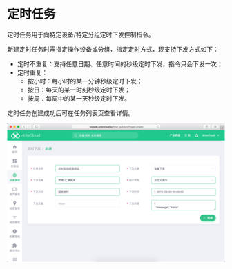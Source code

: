 # 定时任务

定时任务用于向特定设备/特定分组定时下发控制指令。

新建定时任务时需指定操作设备或分组，指定定时方式，现支持下发方式如下：

- 定时不重复：支持任意日期、任意时间的秒级定时下发，指令只会下发一次；
- 定时重复：
  - 按小时：每小时的某一分钟秒级定时下发；
  - 按日：每天的某一时刻秒级定时下发；
  - 按周：每周中的某一天秒级定时下发。



定时任务创建成功后可在任务列表页查看详情。



![schedule](_assets/image-20190313170959355.png)


